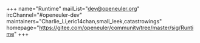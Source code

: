 +++
name="Runtime"
mailList="dev@openeuler.org"
ircChannel="#openeuler-dev"
maintainers="Charlie_Li,eric14chan,small_leek,catastrowings"
homepage="https://gitee.com/openeuler/community/tree/master/sig/Runtime"
+++
